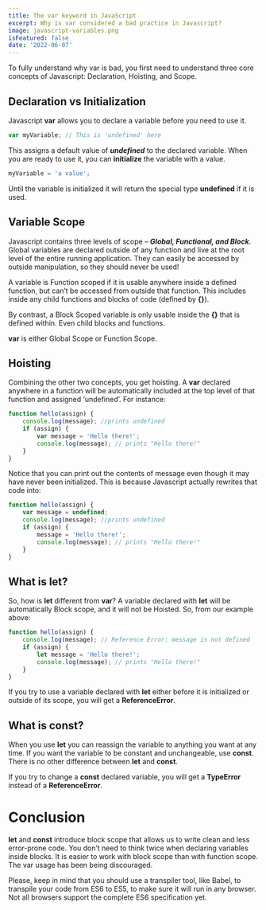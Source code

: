 ```yaml
---
title: The var keyword in JavaScript
excerpt: Why is var considered a bad practice in Javascript?
image: javascript-variables.png
isFeatured: false
date: '2022-06-07'
---
```


To fully understand why var is bad, you first need to understand three core concepts of Javascript: Declaration,
Hoisting, and Scope.

## Declaration vs Initialization

Javascript **var** allows you to declare a variable before you need to use it.

```js
var myVariable; // This is 'undefined' here
```

This assigns a default value of **_undefined_** to the declared variable. When you are ready to use it, you can
**initialize** the variable with a value.

```js
myVariable = 'a value';
```

Until the variable is initialized it will return the special type **undefined** if it is used.

## Variable Scope

Javascript contains three levels of scope – **_Global, Functional, and Block_**. Global variables are declared outside
of any function and live at the root level of the entire running application. They can easily be accessed by outside
manipulation, so they should never be used!

A variable is Function scoped if it is usable anywhere inside a defined function, but can’t be accessed from outside
that function. This includes inside any child functions and blocks of code (defined by **{}**).

By contrast, a Block Scoped variable is only usable inside the **{}** that is defined within. Even child blocks and
functions.

**var** is either Global Scope or Function Scope.

## Hoisting

Combining the other two concepts, you get hoisting. A **var** declared anywhere in a function will be automatically
included at the top level of that function and assigned ‘undefined’. For instance:

```js
function hello(assign) {
    console.log(message); //prints undefined
    if (assign) {
        var message = 'Hello there!';
        console.log(message); // prints "Hello there!"
    }
}
```

Notice that you can print out the contents of message even though it may have never been initialized. This is because
Javascript actually rewrites that code into:

```js
function hello(assign) {
    var message = undefined;
    console.log(message); //prints undefined
    if (assign) {
        message = 'Hello there!';
        console.log(message); // prints "Hello there!"
    }
}
```

## What is let?

So, how is **let** different from **var**? A variable declared with **let** will be automatically Block scope, and it
will not be Hoisted. So, from our example above:

```js
function hello(assign) {
    console.log(message); // Reference Error: message is not defined
    if (assign) {
        let message = 'Hello there!';
        console.log(message); // prints "Hello there!"
    }
}
```

If you try to use a variable declared with **let** either before it is initialized or outside of its scope, you will get
a **ReferenceError**.

## What is const?

When you use **let** you can reassign the variable to anything you want at any time. If you want the variable to be
constant and unchangeable, use **const**. There is no other difference between **let** and **const**.

If you try to change a **const** declared variable, you will get a **TypeError** instead of a **ReferenceError**.

# Conclusion

**let** and **const** introduce block scope that allows us to write clean and less error-prone code. You don’t need to
think twice when declaring variables inside blocks. It is easier to work with block scope than with function scope. The
var usage has been being discouraged.

Please, keep in mind that you should use a transpiler tool, like Babel, to transpile your code from ES6 to ES5, to make
sure it will run in any browser. Not all browsers support the complete ES6 specification yet.
